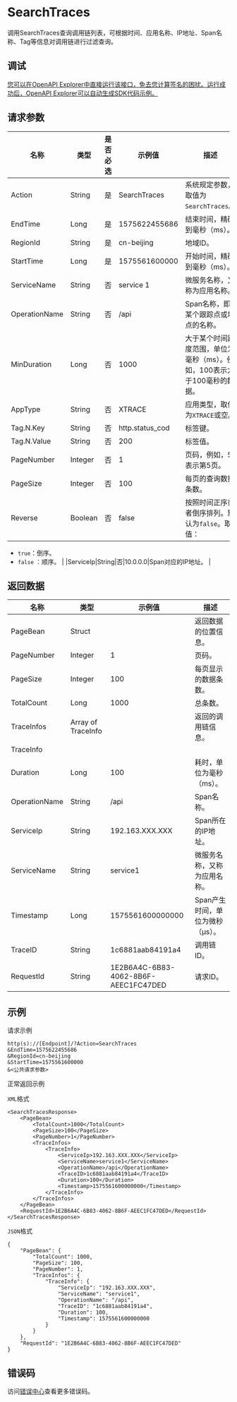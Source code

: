 # SearchTraces

调用SearchTraces查询调用链列表，可根据时间、应用名称、IP地址、Span名称、Tag等信息对调用链进行过滤查询。

## 调试

[您可以在OpenAPI Explorer中直接运行该接口，免去您计算签名的困扰。运行成功后，OpenAPI Explorer可以自动生成SDK代码示例。](https://api.aliyun.com/#product=xtrace&api=SearchTraces&type=RPC&version=2019-08-08)

## 请求参数

|名称|类型|是否必选|示例值|描述|
|--|--|----|---|--|
|Action|String|是|SearchTraces|系统规定参数，取值为`SearchTraces`。 |
|EndTime|Long|是|1575622455686|结束时间，精确到毫秒（ms）。 |
|RegionId|String|是|cn-beijing|地域ID。 |
|StartTime|Long|是|1575561600000|开始时间，精确到毫秒（ms）。 |
|ServiceName|String|否|service 1|微服务名称，又称为应用名称。 |
|OperationName|String|否|/api|Span名称，即某个跟踪点或埋点的名称。 |
|MinDuration|Long|否|1000|大于某个时间跨度范围，单位为毫秒（ms）。例如，100表示大于100毫秒的数据。 |
|AppType|String|否|XTRACE|应用类型，取值为`XTRACE`或空。 |
|Tag.N.Key|String|否|http.status\_cod|标签键。 |
|Tag.N.Value|String|否|200|标签值。 |
|PageNumber|Integer|否|1|页码，例如，5表示第5页。 |
|PageSize|Integer|否|100|每页的查询数据条数。 |
|Reverse|Boolean|否|false|按照时间正序或者倒序排列。默认为`false`。取值：

 -   `true`：倒序。
-   `false` ：顺序。 |
|ServiceIp|String|否|10.0.0.0|Span对应的IP地址。 |

## 返回数据

|名称|类型|示例值|描述|
|--|--|---|--|
|PageBean|Struct| |返回数据的位置信息。 |
|PageNumber|Integer|1|页码。 |
|PageSize|Integer|100|每页显示的数据条数。 |
|TotalCount|Long|1000|总条数。 |
|TraceInfos|Array of TraceInfo| |返回的调用链信息。 |
|TraceInfo| | | |
|Duration|Long|100|耗时，单位为毫秒（ms）。 |
|OperationName|String|/api|Span名称。 |
|ServiceIp|String|192.163.XXX.XXX|Span所在的IP地址。 |
|ServiceName|String|service1|微服务名称，又称为应用名称。 |
|Timestamp|Long|1575561600000000|Span产生时间，单位为微秒（μs）。 |
|TraceID|String|1c6881aab84191a4|调用链ID。 |
|RequestId|String|1E2B6A4C-6B83-4062-8B6F-AEEC1FC47DED|请求ID。 |

## 示例

请求示例

```
http(s)://[Endpoint]/?Action=SearchTraces
&EndTime=1575622455686
&RegionId=cn-beijing
&StartTime=1575561600000
&<公共请求参数>
```

正常返回示例

`XML`格式

```
<SearchTracesResponse> 
    <PageBean> 
        <TotalCount>1000</TotalCount>  
        <PageSize>100</PageSize>  
        <PageNumber>1</PageNumber>  
        <TraceInfos> 
            <TraceInfo> 
                <ServiceIp>192.163.XXX.XXX</ServiceIp>  
                <ServiceName>service1</ServiceName>  
                <OperationName>/api</OperationName>  
                <TraceID>1c6881aab84191a4</TraceID>  
                <Duration>100</Duration>  
                <Timestamp>1575561600000000</Timestamp> 
            </TraceInfo> 
        </TraceInfos> 
    </PageBean>  
    <RequestId>1E2B6A4C-6B83-4062-8B6F-AEEC1FC47DED</RequestId> 
</SearchTracesResponse>
```

`JSON`格式

```
{
    "PageBean": {
        "TotalCount": 1000,
        "PageSize": 100,
        "PageNumber": 1,
        "TraceInfos": {
            "TraceInfo": {
                "ServiceIp": "192.163.XXX.XXX",
                "ServiceName": "service1",
                "OperationName": "/api",
                "TraceID": "1c6881aab84191a4",
                "Duration": 100,
                "Timestamp": 1575561600000000
            }
        }
    },
    "RequestId": "1E2B6A4C-6B83-4062-8B6F-AEEC1FC47DED"
}
```

## 错误码

访问[错误中心](https://error-center.alibabacloud.com/status/product/xtrace)查看更多错误码。

